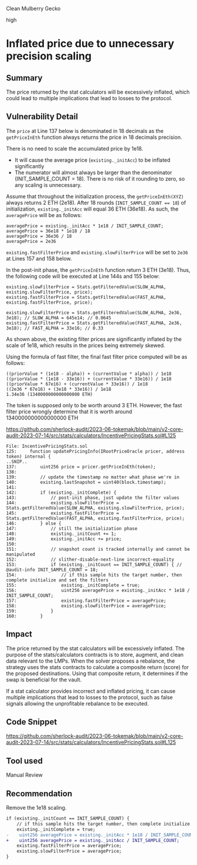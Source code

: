 Clean Mulberry Gecko

high

# Inflated price due to unnecessary precision scaling
## Summary

The price returned by the stat calculators will be excessively inflated, which could lead to multiple implications that lead to losses to the protocol.

## Vulnerability Detail

The `price` at Line 137 below is denominated in 18 decimals as the `getPriceInEth` function always returns the price in 18 decimals precision.

There is no need to scale the accumulated price by 1e18.

- It will cause the average price (`existing._initAcc`) to be inflated significantly
- The numerator will almost always be larger than the denominator (INIT_SAMPLE_COUNT = 18). There is no risk of it rounding to zero, so any scaling is unnecessary.

Assume that throughout the initialization process, the `getPriceInEth(XYZ)` always returns 2 ETH (2e18). After 18 rounds (`INIT_SAMPLE_COUNT == 18`) of initialization, `existing._initAcc` will equal 36 ETH (36e18). As such, the `averagePrice` will be as follows:

```solidity
averagePrice = existing._initAcc * 1e18 / INIT_SAMPLE_COUNT;
averagePrice = 36e18 * 1e18 / 18
averagePrice = 36e36 / 18
averagePrice = 2e36
```

`existing.fastFilterPrice` and `existing.slowFilterPrice` will be set to `2e36` at Lines 157 and 158 below.

In the post-init phase, the `getPriceInEth` function return 3 ETH (3e18). Thus, the following code will be executed at Line 144s and 155 below:

```solidity
existing.slowFilterPrice = Stats.getFilteredValue(SLOW_ALPHA, existing.slowFilterPrice, price);
existing.fastFilterPrice = Stats.getFilteredValue(FAST_ALPHA, existing.fastFilterPrice, price);

existing.slowFilterPrice = Stats.getFilteredValue(SLOW_ALPHA, 2e36, 3e18); // SLOW_ALPHA = 645e14; // 0.0645
existing.fastFilterPrice = Stats.getFilteredValue(FAST_ALPHA, 2e36, 3e18); // FAST_ALPHA = 33e16; // 0.33
```

As shown above, the existing filter prices are significantly inflated by the scale of 1e18, which results in the prices being extremely skewed.

Using the formula of fast filter, the final fast filter price computed will be as follows:

```solidity
((priorValue * (1e18 - alpha)) + (currentValue * alpha)) / 1e18
((priorValue * (1e18 - 33e16)) + (currentValue * 33e16)) / 1e18
((priorValue * 67e16) + (currentValue * 33e16)) / 1e18
((2e36 * 67e16) + (3e18 * 33e16)) / 1e18
1.34e36 (1340000000000000000 ETH)
```

The token is supposed only to be worth around 3 ETH. However, the fast filter price wrongly determine that it is worth around 1340000000000000000 ETH

https://github.com/sherlock-audit/2023-06-tokemak/blob/main/v2-core-audit-2023-07-14/src/stats/calculators/IncentivePricingStats.sol#L125

```solidity
File: IncentivePricingStats.sol
125:     function updatePricingInfo(IRootPriceOracle pricer, address token) internal {
..SNIP..
137:         uint256 price = pricer.getPriceInEth(token);
138: 
139:         // update the timestamp no matter what phase we're in
140:         existing.lastSnapshot = uint40(block.timestamp);
141: 
142:         if (existing._initComplete) {
143:             // post-init phase, just update the filter values
144:             existing.slowFilterPrice = Stats.getFilteredValue(SLOW_ALPHA, existing.slowFilterPrice, price);
145:             existing.fastFilterPrice = Stats.getFilteredValue(FAST_ALPHA, existing.fastFilterPrice, price);
146:         } else {
147:             // still the initialization phase
148:             existing._initCount += 1;
149:             existing._initAcc += price;
150: 
151:             // snapshot count is tracked internally and cannot be manipulated
152:             // slither-disable-next-line incorrect-equality
153:             if (existing._initCount == INIT_SAMPLE_COUNT) { // @audit-info INIT_SAMPLE_COUNT = 18;
154:                 // if this sample hits the target number, then complete initialize and set the filters
155:                 existing._initComplete = true;
156:                 uint256 averagePrice = existing._initAcc * 1e18 / INIT_SAMPLE_COUNT;
157:                 existing.fastFilterPrice = averagePrice;
158:                 existing.slowFilterPrice = averagePrice;
159:             }
160:         }
```

## Impact

The price returned by the stat calculators will be excessively inflated. The purpose of the stats/calculators contracts is to store, augment, and clean data relevant to the LMPs. When the solver proposes a rebalance, the strategy uses the stats contracts to calculate a composite return (score) for the proposed destinations. Using that composite return, it determines if the swap is beneficial for the vault.

If a stat calculator provides incorrect and inflated pricing, it can cause multiple implications that lead to losses to the protocol, such as false signals allowing the unprofitable rebalance to be executed.

## Code Snippet

https://github.com/sherlock-audit/2023-06-tokemak/blob/main/v2-core-audit-2023-07-14/src/stats/calculators/IncentivePricingStats.sol#L125

## Tool used

Manual Review

## Recommendation

Remove the 1e18 scaling.

```diff
if (existing._initCount == INIT_SAMPLE_COUNT) {
    // if this sample hits the target number, then complete initialize and set the filters
    existing._initComplete = true;
-    uint256 averagePrice = existing._initAcc * 1e18 / INIT_SAMPLE_COUNT;
+    uint256 averagePrice = existing._initAcc / INIT_SAMPLE_COUNT;
    existing.fastFilterPrice = averagePrice;
    existing.slowFilterPrice = averagePrice;
}
```